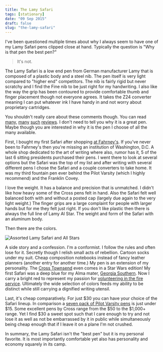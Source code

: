 ```yaml
---
title: The Lamy Safari
tags: [stationary]
date: "09 Sep 2015"
draft: false
slug: "the-lamy-safari"
---
```


I've been questioned multiple times about why I always seem to have one of my Lamy Safari pens clipped close at hand. 
Typically the question is "Why is that pen the best pen?"

>  It's not.

The Lamy Safari is a low end pen from German manufacturer Lamy that is composed of a plastic body and a steel nib. 
The pen itself is very light compared to "higher end" competitors. The nib is fairly rigid but never scratchy and I find
 the Fine nib to be just right for my handwriting. I also like the way the grip has been contoured to provide 
 comfortable thumb and finger placement though not everyone agrees. It takes the Z24 converter meaning I can put 
 whatever ink I have handy in and not worry about proprietary cartridges.

You shouldn't really care about these comments though. You can read 
[many](http://www.pentorium.com/2012/07/01/lamy-safari-fountain-pen-review/), 
[many](http://www.amazon.com/Lamy-Safari-Fountain-Pen-Charcoal/product-reviews/B0002T401Y) 
[such](http://www.everydaycommentary.com/2013/09/lamy-safari-review.html) 
[reviews](http://www.jetpens.com/Lamy-Safari-Fountain-Pen-Extra-Fine-Nib-Charcoal-Black-Body/reviews/1937). I don't need
 to tell you why it is a great pen. Maybe though you are interested in why it is the pen I choose of all the many 
 available.

First, I bought my first Safari after shopping [at Fahrney's](http://www.fahrneyspens.com/). If you've never been to 
Fahrney's then you're missing an institution of Washington, D.C. A whole shop dedicated to the art of writing where 
also, rumor has it, 5 of the last 6 sitting presidents purchased their pens. I went there to look at several options but
 the Safari was the top of my list and after writing with several different pens I chose the Safari and a couple 
 converters to take home. It was my third fountain pen ever behind the Pilot Varsity (which I highly recommend) and the 
 Franklin Covey.

I love the weight. It has a balance and precision that is unmatched. I didn't like how heavy some of the Cross pens felt
 in hand. Also the Safari felt well balanced both with and without a posted cap (largely due again to the very light 
 weight.) The finger grips are a large complaint for people with larger hands but for me they felt just right. If you 
 don't like plastic then there is always the full line of Lamy Al Star. The weight and form of the Safari with an 
 aluminum body.

Then there are the colors.

![Assorted Lamy Safari and All Stars](https://data.brooksgarrett.com/images/safari_pens.jpg)

A side story and a confession. I'm a conformist. I follow the rules and often lose for it. Secretly though I relish 
small acts of rebellion. Cartoon socks under my suit. Cheap composition notebooks instead of fancy leather planners 
(another entry for another time.) My pen is an extension of my personality. The 
[Cross Townsend](http://www.fahrneyspens.com/Item--i-310250S) even comes in a Star Wars edition! My first Safari was a 
deep blue for my Alma mater, [Georgia Southern](http://www.georgiasouthern.edu/). Now I carry a bright red to represent 
my passion for [volunteering in the fire service](https://brooksgarrett.com/blog/what-i-wish-you-knew-about-volunteer/). 
Ultimately the wide selection of colors feeds my ability to be distinct while still carrying a dignified writing 
utensil.

Last, it's cheap comparatively. For just $30 you can have your choice of the Safari lineup. In comparison a 
[seven pack of Pilot Varsity pens](http://www.amazon.com/Pilot-Disposable-Fountain-Assorted-90029/dp/B00092PRCA) is just
 under $15. Some excellent pens by Cross range from the $50 to the $1,000+ range. Yet I find $30 a sweet spot such that 
 I care enough to try and not lose it as well as not be embarrassed by it in public while simultaneously being cheap 
 enough that if I leave it on a plane I'm not crushed.

In summary, the Lamy Safari isn't the "best pen" but it is my personal favorite. It is most importantly comfortable yet 
also has personality and economy squarely in its camp.
